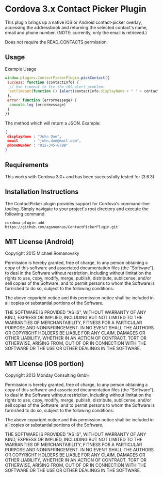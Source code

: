 # Cordova 3.x Contact Picker Plugin #
This plugin brings up a native iOS or Android contact-picker overlay, accessing the addressbook and returning the selected contact's name, email and phone number. (NOTE: currently, only the email is retrieved.)

Does not require the READ_CONTACTS permission.

## Usage

Example Usage

````javascript
window.plugins.ContactPickerPlugin.pickContact({
 success: function (contactInfo) {
  // Use timeout to fix the iOS alert problem.
  setTimeout(function () {alert(contactInfo.displayName + " " + contactInfo.email + " " + contactInfo.phoneNumber)}, 0)
 },
 error: function (errormessage) {
  console.log (errormessage)
 }
})
````

The method which will return a JSON. Example:
````json
{
 displayName : "John Doe",
 email       : "john.doe@mail.com",
 phoneNumber : "012-345-6789"
}
````

## Requirements

This works with Cordova 3.0+ and has been successfully tested for (3.6.3).

## Installation Instructions

The ContactPicker plugin provides support for Cordova's command-line tooling.
Simply navigate to your project's root directory and execute the following command:

````
cordova plugin add https://github.com/agamemnus/ContactPickerPlugin.git
````
## MIT License (Android)

Copyright 2015 Michael Romanovsky

Permission is hereby granted, free of charge, to any person obtaining
a copy of this software and associated documentation files (the
"Software"), to deal in the Software without restriction, including
without limitation the rights to use, copy, modify, merge, publish,
distribute, sublicense, and/or sell copies of the Software, and to
permit persons to whom the Software is furnished to do so, subject to
the following conditions:

The above copyright notice and this permission notice shall be
included in all copies or substantial portions of the Software.

THE SOFTWARE IS PROVIDED "AS IS", WITHOUT WARRANTY OF ANY KIND,
EXPRESS OR IMPLIED, INCLUDING BUT NOT LIMITED TO THE WARRANTIES OF
MERCHANTABILITY, FITNESS FOR A PARTICULAR PURPOSE AND
NONINFRINGEMENT. IN NO EVENT SHALL THE AUTHORS OR COPYRIGHT HOLDERS BE
LIABLE FOR ANY CLAIM, DAMAGES OR OTHER LIABILITY, WHETHER IN AN ACTION
OF CONTRACT, TORT OR OTHERWISE, ARISING FROM, OUT OF OR IN CONNECTION
WITH THE SOFTWARE OR THE USE OR OTHER DEALINGS IN THE SOFTWARE.

## MIT License (iOS portion)

Copyright 2013 Monday Consulting GmbH

Permission is hereby granted, free of charge, to any person obtaining
a copy of this software and associated documentation files (the
"Software"), to deal in the Software without restriction, including
without limitation the rights to use, copy, modify, merge, publish,
distribute, sublicense, and/or sell copies of the Software, and to
permit persons to whom the Software is furnished to do so, subject to
the following conditions:

The above copyright notice and this permission notice shall be
included in all copies or substantial portions of the Software.

THE SOFTWARE IS PROVIDED "AS IS", WITHOUT WARRANTY OF ANY KIND,
EXPRESS OR IMPLIED, INCLUDING BUT NOT LIMITED TO THE WARRANTIES OF
MERCHANTABILITY, FITNESS FOR A PARTICULAR PURPOSE AND
NONINFRINGEMENT. IN NO EVENT SHALL THE AUTHORS OR COPYRIGHT HOLDERS BE
LIABLE FOR ANY CLAIM, DAMAGES OR OTHER LIABILITY, WHETHER IN AN ACTION
OF CONTRACT, TORT OR OTHERWISE, ARISING FROM, OUT OF OR IN CONNECTION
WITH THE SOFTWARE OR THE USE OR OTHER DEALINGS IN THE SOFTWARE.
